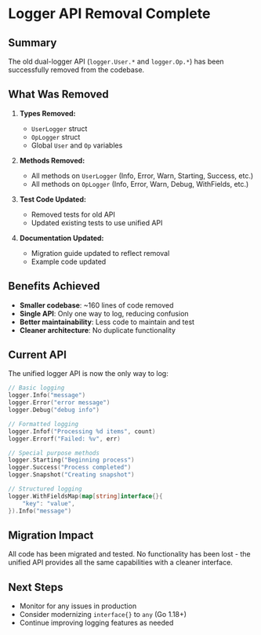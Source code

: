 # Logger API Removal Complete

## Summary
The old dual-logger API (`logger.User.*` and `logger.Op.*`) has been successfully removed from the codebase.

## What Was Removed
1. **Types Removed:**
   - `UserLogger` struct
   - `OpLogger` struct
   - Global `User` and `Op` variables

2. **Methods Removed:**
   - All methods on `UserLogger` (Info, Error, Warn, Starting, Success, etc.)
   - All methods on `OpLogger` (Info, Error, Warn, Debug, WithFields, etc.)

3. **Test Code Updated:**
   - Removed tests for old API
   - Updated existing tests to use unified API

4. **Documentation Updated:**
   - Migration guide updated to reflect removal
   - Example code updated

## Benefits Achieved
- **Smaller codebase**: ~160 lines of code removed
- **Single API**: Only one way to log, reducing confusion
- **Better maintainability**: Less code to maintain and test
- **Cleaner architecture**: No duplicate functionality

## Current API
The unified logger API is now the only way to log:

```go
// Basic logging
logger.Info("message")
logger.Error("error message")
logger.Debug("debug info")

// Formatted logging
logger.Infof("Processing %d items", count)
logger.Errorf("Failed: %v", err)

// Special purpose methods
logger.Starting("Beginning process")
logger.Success("Process completed")
logger.Snapshot("Creating snapshot")

// Structured logging
logger.WithFieldsMap(map[string]interface{}{
    "key": "value",
}).Info("message")
```

## Migration Impact
All code has been migrated and tested. No functionality has been lost - the unified API provides all the same capabilities with a cleaner interface.

## Next Steps
- Monitor for any issues in production
- Consider modernizing `interface{}` to `any` (Go 1.18+)
- Continue improving logging features as needed